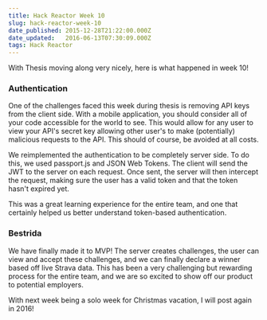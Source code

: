 ```yaml
---
title: Hack Reactor Week 10
slug: hack-reactor-week-10
date_published: 2015-12-28T21:22:00.000Z
date_updated:   2016-06-13T07:30:09.000Z
tags: Hack Reactor
---
```


With Thesis moving along very nicely, here is what happened in week 10!

### Authentication
One of the challenges faced this week during thesis is removing API keys from the client side. With a mobile application, you should consider all of your code accessible for the world to see. This would allow for any user to view your API's secret key allowing other user's to make (potentially) malicious requests to the API. This should of course, be avoided at all costs.

We reimplemented the authentication to be completely server side. To do this, we used passport.js and JSON Web Tokens. The client will send the JWT to the server on each request. Once sent, the server will then intercept the request, making sure the user has a valid token and that the token hasn't expired yet.

This was a great learning experience for the entire team, and one that certainly helped us better understand token-based authentication.

### Bestrida

We have finally made it to MVP! The server creates challenges, the user can view and accept these challenges, and we can finally declare a winner based off live Strava data. This has been a very challenging but rewarding process for the entire team, and we are so excited to show off our product to potential employers.

With next week being a solo week for Christmas vacation, I will post again in 2016! 

